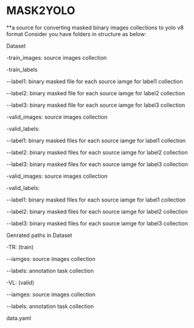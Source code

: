 # MASK2YOLO
**a source for converting masked binary images collections to yolo v8 format
Consider you have folders in structure as below:
    
Dataset

-train_images: source images collection

-train_labels

--label1: binary masked file for each source iamge for label1 collection

--label2: binary masked file for each source iamge for label2 collection

--label3: binary masked file for each source iamge for label3 collection

-valid_images: source images collection

-valid_labels:

--label1: binary masked files for each source iamge for label1 collection

--label2: binary masked files for each source iamge for label2 collection

--label3: binary masked files for each source iamge for label3 collection

        
        
-valid_images: source images collection

-valid_labels:

--label1: binary masked files for each source iamge for label1 collection

--label2: binary masked files for each source iamge for label2 collection

--label3: binary masked files for each source iamge for label3 collection

Genrated paths in Dataset

-TR: (train)

--iamges: source images collection

--labels: annotation task collection
        
-VL: (valid)

--iamges: source images collection

--labels: annotation task collection
        
data.yaml

    
    
